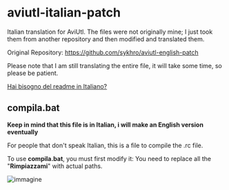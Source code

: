 # aviutl-italian-patch
Italian translation for AviUtl. The files were not originally mine; I just took them from another repository and then modified and translated them. 

Original Repository: https://github.com/sykhro/aviutl-english-patch 

Please note that I am still translating the entire file, it will take some time, so please be patient.

[Hai bisogno del readme in Italiano?](https://github.com/senwawa/aviutl-italian-patch/blob/master/README.md)

## compila.bat
**Keep in mind that this file is in Italian, i will make an English version eventually**

For people that don't speak Italian, this is a file to compile the .rc file.

To use **compila.bat**, you must first modify it: 
You need to replace all the "**Rimpiazzami**" with actual paths.

![immagine](https://github.com/user-attachments/assets/8e79237b-fede-4340-b312-072490378913)

